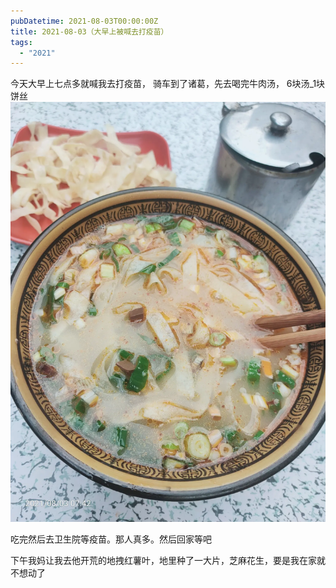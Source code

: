 ```yaml
---
pubDatetime: 2021-08-03T00:00:00Z
title: 2021-08-03（大早上被喊去打疫苗）
tags:
  - "2021"
---
```


今天大早上七点多就喊我去打疫苗，
骑车到了诸葛，先去喝完牛肉汤，
6块汤\_1块饼丝
![](../../img/6904315-38ebfc5afb9a7ad5.jpg)

吃完然后去卫生院等疫苗。那人真多。然后回家等吧

下午我妈让我去他开荒的地拽红薯叶，地里种了一大片，芝麻花生，要是我在家就不想动了
